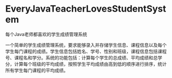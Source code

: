 # EveryJavaTeacherLovesStudentSystem

每个Java老师都喜欢的学生成绩管理系统

一个简单的学生成绩管理系统，要求能够录入并存储学生信息、课程信息以及每个学生每门课程的成绩。学生信息包括姓名、学号、性别和班级，课程信息包括课程号、课程名和学分。系统的功能包括：计算每个学生的总成绩、平均成绩和总学分，计算每个班级的平均成绩，按照学生平均成绩由高到低的顺序进行排序，统计所有学生每门课程的平均成绩。
